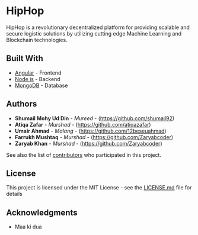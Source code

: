 # HipHop

HipHop is a revolutionary decentralized platform for providing scalable and secure logistic solutions by utilizing cutting edge Machine Learning and Blockchain technologies.

## Built With

* [Angular](http://www.dropwizard.io/1.0.2/docs/) - Frontend
* [Node js](https://maven.apache.org/) - Backend 
* [MongoDB](https://rometools.github.io/rome/) - Database

## Authors

* **Shumail Mohy Ud Din** - *Mureed* - (https://github.com/shumail92)
* **Atiqa Zafar** - *Murshad* - (https://github.com/atiqazafar)
* **Umair Ahmad** - *Malang* - (https://github.com/12beseuahmad)
* **Farrukh Mushtaq** - *Murshad* - (https://github.com/Zaryabcoder)
* **Zaryab Khan** - *Murshad* - (https://github.com/Zaryabcoder)

See also the list of [contributors](https://github.com/shumail92/hiphop/graphs/contributors) who participated in this project.

## License

This project is licensed under the MIT License - see the [LICENSE.md](LICENSE.md) file for details

## Acknowledgments

* Maa ki dua
